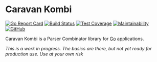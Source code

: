 # Caravan Kombi

[![Go Report Card](https://goreportcard.com/badge/github.com/caravan/kombi?nocache=1)](https://goreportcard.com/report/github.com/caravan/kombi) [![Build Status](https://app.travis-ci.com/caravan/kombi.svg?branch=main)](https://www.travis-ci.com/github/caravan/kombi) [![Test Coverage](https://api.codeclimate.com/v1/badges/38ccff6806824a1621c0/test_coverage)](https://codeclimate.com/github/caravan/kombi/test_coverage) [![Maintainability](https://api.codeclimate.com/v1/badges/38ccff6806824a1621c0/maintainability)](https://codeclimate.com/github/caravan/kombi/maintainability) [![GitHub](https://img.shields.io/github/license/caravan/kombi?cache=0)](https://github.com/caravan/kombi/blob/main/LICENSE.md)

Caravan Kombi is a Parser Combinator library for [Go](https://golang.org/) applications.

_This is a work in progress. The basics are there, but not yet ready for production use. Use at your own risk_
